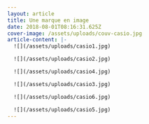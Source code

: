 ```yaml
---
layout: article
title: Une marque en image
date: 2018-08-01T08:16:31.625Z
cover-image: /assets/uploads/couv-casio.jpg
article-content: |-
  ![](/assets/uploads/casio1.jpg)

  ![](/assets/uploads/casio2.jpg)

  ![](/assets/uploads/casio4.jpg)

  ![](/assets/uploads/casio3.jpg)

  ![](/assets/uploads/casio6.jpg)

  ![](/assets/uploads/casio5.jpg)
---
```


